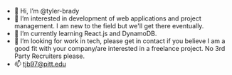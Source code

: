 - 👋 Hi, I’m @tyler-brady
- 👀 I’m interested in development of web applications and project management. I am new to the field but we'll get there eventually.
- 🌱 I’m currently learning React.js and DynamoDB. 
- 💞️ I’m looking for work in tech, please get in contact if you believe I am a good fit with your company/are interested in a freelance project. No 3rd Party Recruiters please.
- 📫 tjb97@pitt.edu

<!---
tyler-brady/tyler-brady is a ✨ special ✨ repository because its `README.md` (this file) appears on your GitHub profile.
You can click the Preview link to take a look at your changes.
--->
